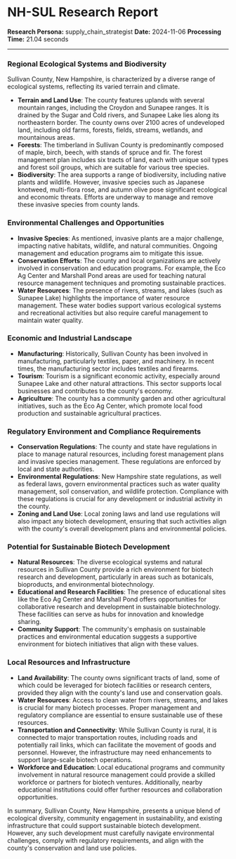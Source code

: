 # NH-SUL Research Report

**Research Persona:** supply_chain_strategist
**Date:** 2024-11-06
**Processing Time:** 21.04 seconds

---

### Regional Ecological Systems and Biodiversity

Sullivan County, New Hampshire, is characterized by a diverse range of ecological systems, reflecting its varied terrain and climate.

- **Terrain and Land Use**: The county features uplands with several mountain ranges, including the Croydon and Sunapee ranges. It is drained by the Sugar and Cold rivers, and Sunapee Lake lies along its northeastern border. The county owns over 2100 acres of undeveloped land, including old farms, forests, fields, streams, wetlands, and mountainous areas.
- **Forests**: The timberland in Sullivan County is predominantly composed of maple, birch, beech, with stands of spruce and fir. The forest management plan includes six tracts of land, each with unique soil types and forest soil groups, which are suitable for various tree species.
- **Biodiversity**: The area supports a range of biodiversity, including native plants and wildlife. However, invasive species such as Japanese knotweed, multi-flora rose, and autumn olive pose significant ecological and economic threats. Efforts are underway to manage and remove these invasive species from county lands.

### Environmental Challenges and Opportunities

- **Invasive Species**: As mentioned, invasive plants are a major challenge, impacting native habitats, wildlife, and natural communities. Ongoing management and education programs aim to mitigate this issue.
- **Conservation Efforts**: The county and local organizations are actively involved in conservation and education programs. For example, the Eco Ag Center and Marshall Pond areas are used for teaching natural resource management techniques and promoting sustainable practices.
- **Water Resources**: The presence of rivers, streams, and lakes (such as Sunapee Lake) highlights the importance of water resource management. These water bodies support various ecological systems and recreational activities but also require careful management to maintain water quality.

### Economic and Industrial Landscape

- **Manufacturing**: Historically, Sullivan County has been involved in manufacturing, particularly textiles, paper, and machinery. In recent times, the manufacturing sector includes textiles and firearms.
- **Tourism**: Tourism is a significant economic activity, especially around Sunapee Lake and other natural attractions. This sector supports local businesses and contributes to the county's economy.
- **Agriculture**: The county has a community garden and other agricultural initiatives, such as the Eco Ag Center, which promote local food production and sustainable agricultural practices.

### Regulatory Environment and Compliance Requirements

- **Conservation Regulations**: The county and state have regulations in place to manage natural resources, including forest management plans and invasive species management. These regulations are enforced by local and state authorities.
- **Environmental Regulations**: New Hampshire state regulations, as well as federal laws, govern environmental practices such as water quality management, soil conservation, and wildlife protection. Compliance with these regulations is crucial for any development or industrial activity in the county.
- **Zoning and Land Use**: Local zoning laws and land use regulations will also impact any biotech development, ensuring that such activities align with the county's overall development plans and environmental policies.

### Potential for Sustainable Biotech Development

- **Natural Resources**: The diverse ecological systems and natural resources in Sullivan County provide a rich environment for biotech research and development, particularly in areas such as botanicals, bioproducts, and environmental biotechnology.
- **Educational and Research Facilities**: The presence of educational sites like the Eco Ag Center and Marshall Pond offers opportunities for collaborative research and development in sustainable biotechnology. These facilities can serve as hubs for innovation and knowledge sharing.
- **Community Support**: The community's emphasis on sustainable practices and environmental education suggests a supportive environment for biotech initiatives that align with these values.

### Local Resources and Infrastructure

- **Land Availability**: The county owns significant tracts of land, some of which could be leveraged for biotech facilities or research centers, provided they align with the county's land use and conservation goals.
- **Water Resources**: Access to clean water from rivers, streams, and lakes is crucial for many biotech processes. Proper management and regulatory compliance are essential to ensure sustainable use of these resources.
- **Transportation and Connectivity**: While Sullivan County is rural, it is connected to major transportation routes, including roads and potentially rail links, which can facilitate the movement of goods and personnel. However, the infrastructure may need enhancements to support large-scale biotech operations.
- **Workforce and Education**: Local educational programs and community involvement in natural resource management could provide a skilled workforce or partners for biotech ventures. Additionally, nearby educational institutions could offer further resources and collaboration opportunities.

In summary, Sullivan County, New Hampshire, presents a unique blend of ecological diversity, community engagement in sustainability, and existing infrastructure that could support sustainable biotech development. However, any such development must carefully navigate environmental challenges, comply with regulatory requirements, and align with the county's conservation and land use policies.